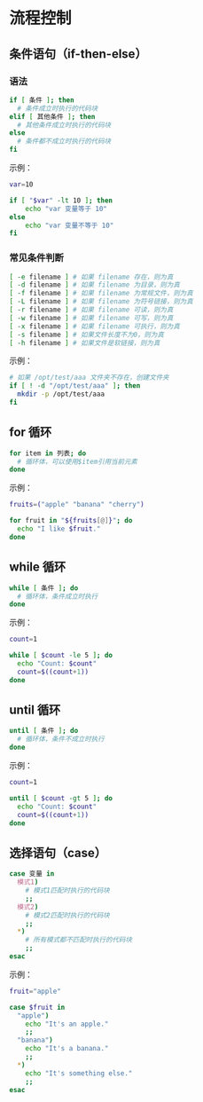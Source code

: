 # 流程控制

## 条件语句（if-then-else）

### 语法

```sh
if [ 条件 ]; then
  # 条件成立时执行的代码块
elif [ 其他条件 ]; then
  # 其他条件成立时执行的代码块
else
  # 条件都不成立时执行的代码块
fi
```

示例：

```sh
var=10

if [ "$var" -lt 10 ]; then
    echo "var 变量等于 10"
else
    echo "var 变量不等于 10"
fi
```

### 常见条件判断

```sh
[ -e filename ] # 如果 filename 存在，则为真
[ -d filename ] # 如果 filename 为目录，则为真
[ -f filename ] # 如果 filename 为常规文件，则为真
[ -L filename ] # 如果 filename 为符号链接，则为真
[ -r filename ] # 如果 filename 可读，则为真
[ -w filename ] # 如果 filename 可写，则为真
[ -x filename ] # 如果 filename 可执行，则为真
[ -s filename ] # 如果文件长度不为0，则为真
[ -h filename ] # 如果文件是软链接，则为真
```

示例：

```sh
# 如果 /opt/test/aaa 文件夹不存在，创建文件夹
if [ ! -d "/opt/test/aaa" ]; then
  mkdir -p /opt/test/aaa
fi
```

## for 循环

```sh
for item in 列表; do
  # 循环体，可以使用$item引用当前元素
done
```

示例：

```sh
fruits=("apple" "banana" "cherry")

for fruit in "${fruits[@]}"; do
  echo "I like $fruit."
done
```

## while 循环

```sh
while [ 条件 ]; do
  # 循环体，条件成立时执行
done
```

示例：

```sh
count=1

while [ $count -le 5 ]; do
  echo "Count: $count"
  count=$((count+1))
done
```

## until 循环

```sh
until [ 条件 ]; do
  # 循环体，条件不成立时执行
done
```

示例：

```sh
count=1

until [ $count -gt 5 ]; do
  echo "Count: $count"
  count=$((count+1))
done
```

## 选择语句（case）

```sh
case 变量 in
  模式1)
    # 模式1匹配时执行的代码块
    ;;
  模式2)
    # 模式2匹配时执行的代码块
    ;;
  *)
    # 所有模式都不匹配时执行的代码块
    ;;
esac
```

示例：

```sh
fruit="apple"

case $fruit in
  "apple")
    echo "It's an apple."
    ;;
  "banana")
    echo "It's a banana."
    ;;
  *)
    echo "It's something else."
    ;;
esac
```
